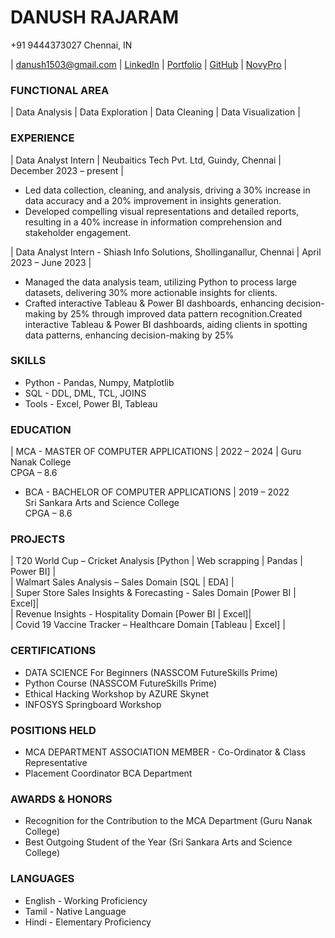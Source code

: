 # DANUSH RAJARAM

+91 9444373027   Chennai, IN

| [danush1503@gmail.com](https://mail.google.com/mail/u/0/#inbox?compose=jrjtWvNcsMsPCZjtdcvbggptFpntcxSkKDHCsjGCZwmsRVPgxzjrZDjKDGHJmRQpxrqfBnvX) |  [LinkedIn](https://www.linkedin.com/in/danushrajaram/) |  [Portfolio](https://danush-r.github.io/portfolio/) |  [GitHub](https://github.com/Danush-R) |  [NovyPro](https://www.novypro.com/profile_projects/danush) |

### FUNCTIONAL AREA
|  Data Analysis  | Data Exploration |  Data Cleaning  |  Data Visualization |

### EXPERIENCE
| Data Analyst Intern | Neubaitics Tech Pvt. Ltd, Guindy, Chennai | December 2023 – present |
  - Led data collection, cleaning, and analysis, driving a 30% increase in data accuracy and a 20% improvement in insights generation.
  - Developed compelling visual representations and detailed reports, resulting in a 40% increase in information comprehension and stakeholder engagement.

| Data Analyst Intern - Shiash Info Solutions, Shollinganallur, Chennai | April 2023 – June 2023 |
  - Managed the data analysis team, utilizing Python to process large datasets, delivering 30% more actionable insights for clients.
  - Crafted interactive Tableau & Power BI dashboards, enhancing decision-making by 25% through improved data pattern recognition.Created interactive Tableau      & Power BI dashboards, aiding clients in spotting data patterns, enhancing decision-making by 25%

### SKILLS
  - Python - Pandas, Numpy, Matplotlib
  - SQL - DDL, DML, TCL, JOINS
  - Tools - Excel, Power BI, Tableau 

### EDUCATION
| MCA - MASTER OF COMPUTER APPLICATIONS | 2022 – 2024 |
Guru Nanak College  
CPGA – 8.6

  - BCA - BACHELOR OF COMPUTER APPLICATIONS | 2019 – 2022  
Sri Sankara Arts and Science College  
CPGA – 8.6

### PROJECTS
| T20 World Cup – Cricket Analysis [Python | Web scrapping | Pandas | Power BI] |    
| Walmart Sales Analysis – Sales Domain [SQL | EDA] |  
| Super Store Sales Insights & Forecasting - Sales Domain [Power BI | Excel]|  
| Revenue Insights - Hospitality Domain [Power BI | Excel]|  
| Covid 19 Vaccine Tracker – Healthcare Domain [Tableau | Excel] |   

### CERTIFICATIONS
- DATA SCIENCE For Beginners (NASSCOM FutureSkills Prime)
- Python Course (NASSCOM FutureSkills Prime)
- Ethical Hacking Workshop by AZURE Skynet
- INFOSYS Springboard Workshop

### POSITIONS HELD
- MCA DEPARTMENT ASSOCIATION MEMBER - Co-Ordinator & Class Representative
- Placement Coordinator BCA Department

### AWARDS & HONORS
- Recognition for the Contribution to the MCA Department (Guru Nanak College)
- Best Outgoing Student of the Year (Sri Sankara Arts and Science College)

### LANGUAGES
 - English - Working Proficiency
 - Tamil - Native Language
 - Hindi - Elementary Proficiency


